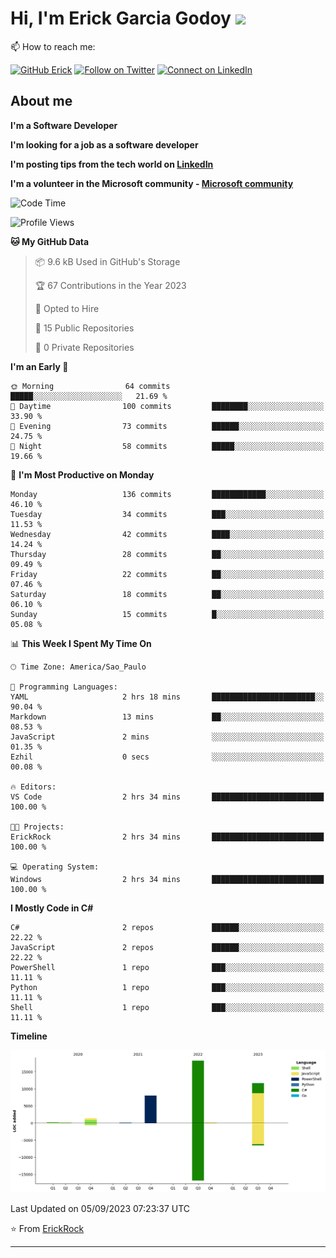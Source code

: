 # Hi, I'm  Erick Garcia Godoy  <img src="https://media.tenor.com/images/3422f90f24b15275527c23bdbd923062/tenor.gif" width="80">

📫 How to reach me:

[![GitHub Erick](https://img.shields.io/github/followers/ErickRock?label=follow&style=social)](https://github.com/ErickRock)
[![Follow on Twitter](https://img.shields.io/badge/--twitter?label=Twitter&logo=Twitter&style=social)](https://twitter.com/garciaeriickk) [![Connect on LinkedIn](https://img.shields.io/badge/--linkedin?label=LinkedIn&logo=LinkedIn&style=social)](https://www.linkedin.com/in/ErickGarciaGodoy)

## About me

<strong>I'm a Software Developer</strong>

**I'm looking for a job as a software developer** 

**I'm posting tips from the tech world on [LinkedIn](https://linkedin.com/in/ErickGarciaGodoy)**

**I'm a volunteer in the Microsoft community - [Microsoft community](https://answers.microsoft.com/pt-br/profile/7bf89b3c-a0e4-46a4-b017-99a885f3c367)**

<!-- [![trophy](https://github-profile-trophy.vercel.app/?username=erickrock&theme=onedark)](https://github.com/erickrock/github-profile-trophy) -->

<!--START_SECTION:waka-->
![Code Time](http://img.shields.io/badge/Code%20Time-5%20hrs%2011%20mins-blue)

![Profile Views](http://img.shields.io/badge/Profile%20Views-0-blue)

**🐱 My GitHub Data** 

> 📦 9.6 kB Used in GitHub's Storage 
 > 
> 🏆 67 Contributions in the Year 2023
 > 
> 💼 Opted to Hire
 > 
> 📜 15 Public Repositories 
 > 
> 🔑 0 Private Repositories 
 > 
**I'm an Early 🐤** 

```text
🌞 Morning                64 commits          █████░░░░░░░░░░░░░░░░░░░░   21.69 % 
🌆 Daytime                100 commits         ████████░░░░░░░░░░░░░░░░░   33.90 % 
🌃 Evening                73 commits          ██████░░░░░░░░░░░░░░░░░░░   24.75 % 
🌙 Night                  58 commits          █████░░░░░░░░░░░░░░░░░░░░   19.66 % 
```
📅 **I'm Most Productive on Monday** 

```text
Monday                   136 commits         ████████████░░░░░░░░░░░░░   46.10 % 
Tuesday                  34 commits          ███░░░░░░░░░░░░░░░░░░░░░░   11.53 % 
Wednesday                42 commits          ████░░░░░░░░░░░░░░░░░░░░░   14.24 % 
Thursday                 28 commits          ██░░░░░░░░░░░░░░░░░░░░░░░   09.49 % 
Friday                   22 commits          ██░░░░░░░░░░░░░░░░░░░░░░░   07.46 % 
Saturday                 18 commits          ██░░░░░░░░░░░░░░░░░░░░░░░   06.10 % 
Sunday                   15 commits          █░░░░░░░░░░░░░░░░░░░░░░░░   05.08 % 
```


📊 **This Week I Spent My Time On** 

```text
🕑︎ Time Zone: America/Sao_Paulo

💬 Programming Languages: 
YAML                     2 hrs 18 mins       ███████████████████████░░   90.04 % 
Markdown                 13 mins             ██░░░░░░░░░░░░░░░░░░░░░░░   08.53 % 
JavaScript               2 mins              ░░░░░░░░░░░░░░░░░░░░░░░░░   01.35 % 
Ezhil                    0 secs              ░░░░░░░░░░░░░░░░░░░░░░░░░   00.08 % 

🔥 Editors: 
VS Code                  2 hrs 34 mins       █████████████████████████   100.00 % 

🐱‍💻 Projects: 
ErickRock                2 hrs 34 mins       █████████████████████████   100.00 % 

💻 Operating System: 
Windows                  2 hrs 34 mins       █████████████████████████   100.00 % 
```

**I Mostly Code in C#** 

```text
C#                       2 repos             ██████░░░░░░░░░░░░░░░░░░░   22.22 % 
JavaScript               2 repos             ██████░░░░░░░░░░░░░░░░░░░   22.22 % 
PowerShell               1 repo              ███░░░░░░░░░░░░░░░░░░░░░░   11.11 % 
Python                   1 repo              ███░░░░░░░░░░░░░░░░░░░░░░   11.11 % 
Shell                    1 repo              ███░░░░░░░░░░░░░░░░░░░░░░   11.11 % 
```



**Timeline**

![Lines of Code chart](https://raw.githubusercontent.com/ErickRock/ErickRock/main/assets/bar_graph.png)


 Last Updated on 05/09/2023 07:23:37 UTC
<!--END_SECTION:waka-->

⭐️ From [ErickRock](https://github.com/ErickRock)

---
